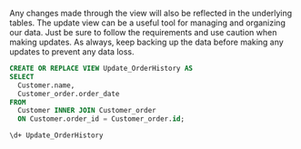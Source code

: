 Any changes made through the view will also be reflected in the underlying tables. 
The update view can be a useful tool for managing and organizing our data. Just be sure to follow the requirements and use caution when making updates. As always, keep backing up the data before making any updates to prevent any data loss.

```sql
CREATE OR REPLACE VIEW Update_OrderHistory AS
SELECT
  Customer.name,
  Customer_order.order_date
FROM
  Customer INNER JOIN Customer_order 
  ON Customer.order_id = Customer_order.id;
```

```bash
\d+ Update_OrderHistory
```